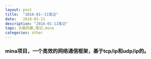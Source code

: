 ```yaml
---
layout: post
title:  "2016-01－11笔记"
date:   2016-01-11
description: "2016-01-11笔记"
tags: 头脑风暴,笔记,mina
categories: other
---
```


### mina项目，一个高效的网络通信框架，基于tcp/ip和udp/ip的。
